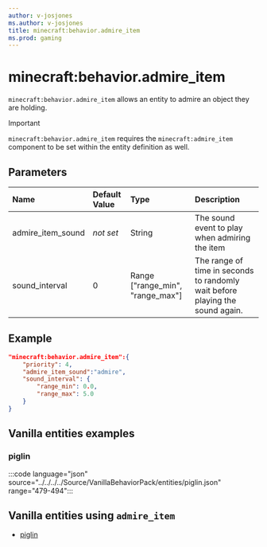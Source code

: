 ```yaml
---
author: v-josjones
ms.author: v-josjones
title: minecraft:behavior.admire_item
ms.prod: gaming
---
```


# minecraft:behavior.admire_item

`minecraft:behavior.admire_item` allows an entity to admire an object they are holding.

>[!IMPORTANT]
> `minecraft:behavior.admire_item` requires the `minecraft:admire_item` component to be set within the entity definition as well.

## Parameters

|Name |Default Value  |Type  |Description  |
|:----------|:----------|:----------|:----------|
|admire_item_sound|*not set* |String |The sound event to play when admiring the item |
|sound_interval|0 |Range ["range_min", "range_max"] |The range of time in seconds to randomly wait before playing the sound again. |

## Example

```json
"minecraft:behavior.admire_item":{
    "priority": 4,
    "admire_item_sound":"admire",
    "sound_interval": {
        "range_min": 0.0,
        "range_max": 5.0
    }
}
```

## Vanilla entities examples

### piglin

:::code language="json" source="../../../../Source/VanillaBehaviorPack/entities/piglin.json" range="479-494":::

## Vanilla entities using `admire_item`

- [piglin](../../../../Source/VanillaBehaviorPack_Snippets/entities/piglin.md)
